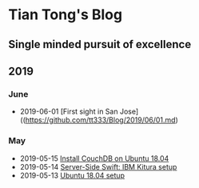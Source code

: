 # Tian Tong's Blog
Single minded pursuit of excellence
---

## 2019

### June
- 2019-06-01 [First sight in San Jose]((https://github.com/tt333/Blog/2019/06/01.md)

### May
- 2019-05-15 [Install CouchDB on Ubuntu 18.04](https://github.com/tt333/Blog/2019/05/15.md)
- 2019-05-14 [Server-Side Swift: IBM Kitura setup](https://github.com/tt333/Blog/2019/05/14.md)
- 2019-05-13 [Ubuntu 18.04 setup](https://github.com/tt333/Blog/2019/05/13.md)
